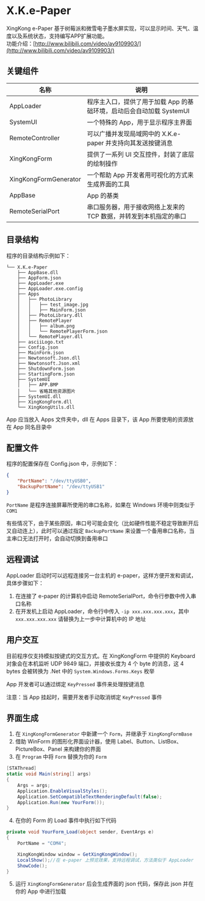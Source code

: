 # X.K.e-Paper
XingKong e-Paper
基于树莓派和微雪电子墨水屏实现，可以显示时间、天气、温度以及系统状态，支持编写APP扩展功能。<br/>
功能介绍：[http://www.bilibili.com/video/av9109903/](http://www.bilibili.com/video/av9109903/)<br/>

## 关键组件 
| 名称 | 说明 |
|-|-|
AppLoader | 程序主入口，提供了用于加载 App 的基础环境，启动后会自动加载 SystemUI
SystemUI | 一个特殊的 App，用于显示程序主界面
RemoteController | 可以广播并发现局域网中的 X.K.e-paper 并支持向其发送按键消息
XingKongForm | 提供了一系列 UI 交互控件，封装了底层的绘制操作
XingKongFormGenerator | 一个帮助 App 开发者用可视化的方式来生成界面的工具
AppBase | App 的基类
RemoteSerialPort | 串口服务器，用于接收网络上发来的 TCP 数据，并转发到本机指定的串口

## 目录结构
程序的目录结构示例如下：
```
└── X.K.e-Paper
    ├── AppBase.dll
    ├── AppForm.json
    ├── AppLoader.exe
    ├── AppLoader.exe.config
    ├── Apps
    │   ├── PhotoLibrary
    │   │   ├── test_image.jpg
    │   │   ├── MainForm.json
    │   ├── PhotoLibrary.dll
    │   ├── RemotePlayer
    │   │   ├── album.png
    │   │   └── RemotePlayerForm.json
    │   └── RemotePlayer.dll
    ├── asciiLogo.txt
    ├── Config.json
    ├── MainForm.json
    ├── Newtonsoft.Json.dll
    ├── Newtonsoft.Json.xml
    ├── ShutdownForm.json
    ├── StartingForm.json
    ├── SystemUI
    │   ├── APP.BMP
    │   └── 省略其他资源图片
    ├── SystemUI.dll
    ├── XingKongForm.dll
    └── XingKongUtils.dll
```
App 应当放入 Apps 文件夹中，dll 在 Apps 目录下，该 App 所要使用的资源放在 App 同名目录中

## 配置文件
程序的配置保存在 Config.json 中，示例如下：
```Json
{
	"PortName": "/dev/ttyUSB0",
	"BackupPortName": "/dev/ttyUSB1"
}
```
`PortName` 是程序连接屏幕所使用的串口名称，如果在 Windows 环境中则类似于 `COM1`

有些情况下，由于某些原因，串口号可能会变化（比如硬件性能不稳定导致断开后又自动连上），此时可以通过指定 `BackupPortName` 来设置一个备用串口名称，当主串口无法打开时，会自动切换到备用串口

## 远程调试
AppLoader 启动时可以远程连接另一台主机的 e-paper，这样方便开发和调试，具体步骤如下：
1. 在连接了 e-paper 的计算机中启动 RemoteSerialPort，命令行参数中传入串口名称
1. 在开发机上启动 AppLoader，命令行中传入 `-ip xxx.xxx.xxx.xxx`，其中 `xxx.xxx.xxx.xxx` 请替换为上一步中计算机中的 IP 地址

## 用户交互
目前程序仅支持模拟按键式的交互方式。在 XingKongForm 中提供的 Keyboard 对象会在本机监听 UDP 9849 端口，并接收长度为 4 个 byte 的消息，这 4 bytes 会被转换为 .Net 中的 `System.Windows.Forms.Keys` 枚举

App 开发者可以通过绑定 `KeyPressed` 事件来处理按键消息

注意：当 App 挂起时，需要开发者手动取消绑定 `KeyPressed` 事件

## 界面生成
1. 在 `XingKongFormGenerator` 中新建一个 `Form`，并继承于 `XingKongFormBase`
1. 借助 WinForm 的图形化界面设计器，使用 Label、Button、ListBox、PictureBox、Panel 来构建你的界面
1. 在 `Program` 中将 `Form` 替换为你的 `Form`<br>
```C#
[STAThread]
static void Main(string[] args)
{
    Args = args;
    Application.EnableVisualStyles();
    Application.SetCompatibleTextRenderingDefault(false);
    Application.Run(new YourForm());
}
```
4. 在你的 Form 的 Load 事件中执行如下代码<br>
```C#
private void YourForm_Load(object sender, EventArgs e)
{
    PortName = "COM4";

    XingKongWindow window = GetXingKongWindow();
    LocalShow();//在 e-paper 上预览效果，支持远程调试，方法类似于 AppLoader
    ShowCode();
}
```
5. 运行 `XingKongFormGenerator` 后会生成界面的 json 代码，保存此 json 并在你的 App 中进行加载
